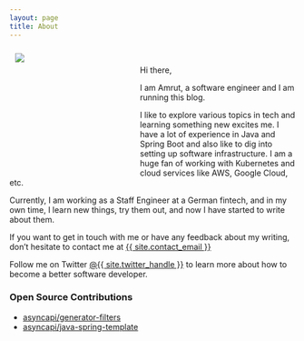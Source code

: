 ```yaml
---
layout: page
title: About
---
```

<style>
.logo { height: 200px; width: 200px; overflow: hidden; float:left; margin: 10px; margin-right:20px;}
</style>
<div class="logo">
<img src="{{ site.github.url }}/assets/img/avatar.jpg">
</div>

<br/>

Hi there,

I am Amrut, a software engineer and I am running this blog.

I like to explore various topics in tech and learning something new excites me. I have a lot of experience in Java and Spring Boot and also like to dig into setting up software infrastructure. I am a huge fan of working with Kubernetes and cloud services like AWS, Google Cloud, etc.

Currently, I am working as a Staff Engineer at a German fintech, and in my own time, I learn new things, try them out, and now I have started to write about them.

If you want to get in touch with me or have any feedback about my writing, don’t hesitate to contact me at
 <a href="mailto:{{  site.contact_email }}">{{  site.contact_email }}</a>

Follow me on Twitter <a href="https://twitter.com/{{ site.twitter_handle }}" class="twitter-follow-btn" target="_blank">@{{ site.twitter_handle }}</a> to learn more about how to become a better software developer.

<h3>Open Source Contributions</h3>

- [asyncapi/generator-filters](https://github.com/asyncapi/generator-filters)
- [asyncapi/java-spring-template](https://github.com/asyncapi/java-spring-template#contributors-)
